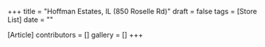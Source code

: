 +++
title = "Hoffman Estates, IL (850 Roselle Rd)"
draft = false
tags = [Store List]
date = ""

[Article]
contributors = []
gallery = []
+++